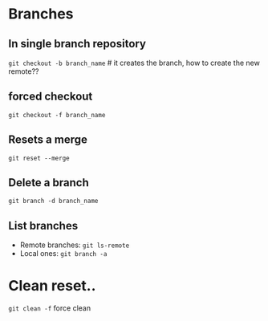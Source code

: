 # Branches
## In single branch repository
`git checkout -b branch_name`  # it creates the branch, how to create the new remote??

## forced checkout
`git checkout -f branch_name`

## Resets a merge
`git reset --merge`

## Delete a branch
`git branch -d branch_name`

## List branches
- Remote branches: `git ls-remote`
- Local ones: `git branch -a`

# Clean reset..
`git clean -f` force clean
